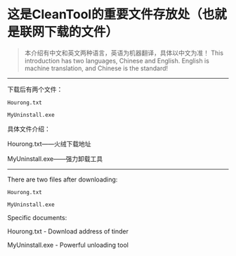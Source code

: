 
# 这是CleanTool的重要文件存放处（也就是联网下载的文件）

>本介绍有中文和英文两种语言，英语为机器翻译，具体以中文为准！
>This introduction has two languages, Chinese and English. English is machine translation, and Chinese is the standard!
--------------------

下载后有两个文件：
```
Hourong.txt

MyUninstall.exe
```

具体文件介绍：

Hourong.txt——火绒下载地址

MyUninstall.exe——强力卸载工具

--------------------

There are two files after downloading:
```
Hourong.txt

MyUninstall.exe
```

Specific documents:

Hourong.txt  - Download address of tinder

MyUninstall.exe  - Powerful unloading tool

